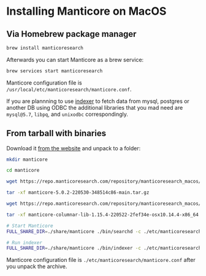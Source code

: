 # Installing Manticore on MacOS

## Via Homebrew package manager

```bash
brew install manticoresearch
```

Afterwards you can start Manticore as a brew service:

```bash
brew services start manticoresearch
```

Manticore configuration file is `/usr/local/etc/manticoresearch/manticore.conf`.

If you are plannning to use [indexer](../Creating_an_index/Local_indexes/Plain_index.md) to fetch data from mysql, postgres or another DB using ODBC the additional libraries that you mad need are `mysql@5.7`, `libpq`, and `unixodbc` correspondingly.

## From tarball with binaries

Download it [from the website](https://manticoresearch.com/install/) and unpack to a folder:

```bash
mkdir manticore

cd manticore

wget https://repo.manticoresearch.com/repository/manticoresearch_macos/release/manticore-5.0.2-220530-348514c86-main.tar.gz

tar -xf manticore-5.0.2-220530-348514c86-main.tar.gz

wget https://repo.manticoresearch.com/repository/manticoresearch_macos/release/manticore-columnar-lib-1.15.4-220522-2fef34e-osx10.14.4-x86_64.tar.gz

tar -xf manticore-columnar-lib-1.15.4-220522-2fef34e-osx10.14.4-x86_64.tar.gz

# Start Manticore
FULL_SHARE_DIR=./share/manticore ./bin/searchd -c ./etc/manticoresearch/manticore.conf

# Run indexer
FULL_SHARE_DIR=./share/manticore ./bin/indexer -c ./etc/manticoresearch/manticore.conf
```

Manticore configuration file is `./etc/manticoresearch/manticore.conf` after you unpack the archive.
